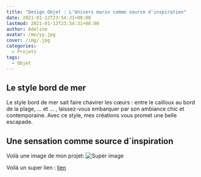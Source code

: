 ```yaml
---
title: "Design Objet : L'Univers marin comme source d'inspiration"
date: 2021-01-12T23:54:31+08:00
lastmod: 2021-01-12T23:54:31+08:00
author: Adeline
avatar: /me/yy.jpg
cover: /img/.jpg
categories:
  - Projets
tags:
  - Objet
---
```



<!--more-->

## Le style bord de mer 
Le style bord de mer sait faire chavirer les cœurs : entre le cailloux au bord de la plage, ... et ... , laissez-vous embarquer par son ambiance chic et contemporaine. Avec ce style, mes créations vous promet une belle escapade.

## Une sensation comme source d´inspiration


Voilà une image de mon projet:
![Super image](/img/.jpg)

Voilà un super lien :
[lien](https://leiningen.org/)
